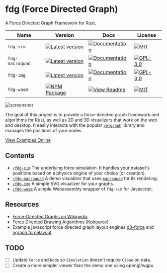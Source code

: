 # fdg (Force Directed Graph)
A Force Directed Graph Framework for Rust.

| Name            | Version                                                                                                        | Docs                                                                                       | License                                                                                                                             |
|-----------------|----------------------------------------------------------------------------------------------------------------|--------------------------------------------------------------------------------------------|-------------------------------------------------------------------------------------------------------------------------------------|
| `fdg-sim`       | [![Latest version](https://img.shields.io/crates/v/fdg-sim.svg)](https://crates.io/crates/fdg-sim)             | [![Documentation](https://docs.rs/fdg-sim/badge.svg)](https://docs.rs/fdg-sim)             | [![MIT](https://img.shields.io/badge/license-MIT-blue.svg)](https://github.com/grantshandy/fdg/blob/main/fdg-sim/LICENSE)       |
| `fdg-macroquad` | [![Latest version](https://img.shields.io/crates/v/fdg-macroquad.svg)](https://crates.io/crates/fdg-macroquad) | [![Documentation](https://docs.rs/fdg-macroquad/badge.svg)](https://docs.rs/fdg-macroquad) | [![GPL-3.0](https://img.shields.io/badge/license-GPL-blue.svg)](https://github.com/grantshandy/fdg/blob/main/fdg-macroquad/LICENSE) |
| `fdg-img`       | [![Latest version](https://img.shields.io/crates/v/fdg-img.svg)](https://crates.io/crates/fdg-img)             | [![Documentation](https://docs.rs/fdg-img/badge.svg)](https://docs.rs/fdg-img)             | [![GPL-3.0](https://img.shields.io/badge/license-GPL-blue.svg)](https://github.com/grantshandy/fdg/blob/main/fdg-img/LICENSE)       |
| `fdg-wasm`      | [![NPM Package](https://img.shields.io/npm/v/fdg-wasm)](https://www.npmjs.com/package/fdg-wasm)                | [![View Readme](https://docs.rs/fdg-sim/badge.svg)](https://github.com/grantshandy/fdg/tree/main/fdg-wasm#forcegraphsimulation-documentation) | [![MIT](https://img.shields.io/badge/license-MIT-blue.svg)](https://github.com/grantshandy/fdg/blob/main/fdg-sim/LICENSE)       |

![screenshot](https://raw.githubusercontent.com/grantshandy/fdg/main/fdg-macroquad/screenshots/screenshot.png)

The goal of this project is to provide a force-directed graph framework and algorithms for Rust, as well as 2D and 3D visualizers that work on the web and desktop. It easily interacts with the popular [`petgraph`](https://crates.io/crates/petgraph) library and manages the positions of your nodes.

[View Examples Online](https://grantshandy.github.io/fdg/)

## Contents
- [`/fdg-sim`](./fdg-sim/README.md) The underlying force simulation. It handles your dataset's positions based on a physics engine of your choice (or creation).
- [`/fdg-macroquad`](./fdg-macroquad/README.md) A demo visualizer that uses [`macroquad`](https://crates.io/crates/macroquad) for its rendering.
- [`/fdg-img`](./fdg-img/README.md) A simple SVG visualizer for your graphs.
- [`/fdg-wasm`](./fdg-wasm/README.md) A simple Webassembly wrapper of `fdg-sim` for Javascript.

## Resources
- [Force-Directed Graphs on Wikipedia](https://en.wikipedia.org/wiki/Force-directed_graph_drawing)
- [Force Directed Drawing Algorithms (Kobourov)](https://cs.brown.edu/people/rtamassi/gdhandbook/chapters/force-directed.pdf)
- Example javascript force directed graph layout engines [d3-force](https://github.com/d3/d3-force) and [ngraph.forcelayout](https://github.com/anvaka/ngraph.forcelayout)

## TODO
- [ ] Update `Force` and `Node` so `Simulation` doesn't require `Clone` on data.
- [ ] Create a more simpler viewer than the demo one using opengl/wgpu.
